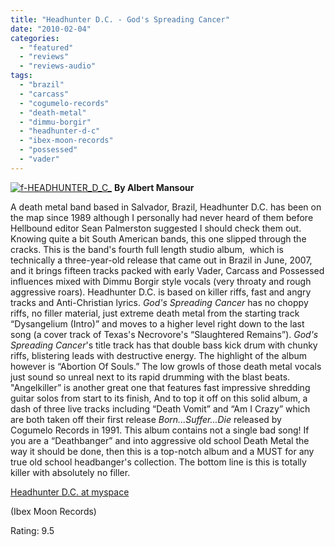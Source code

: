 ```yaml
---
title: "Headhunter D.C. - God's Spreading Cancer"
date: "2010-02-04"
categories: 
  - "featured"
  - "reviews"
  - "reviews-audio"
tags: 
  - "brazil"
  - "carcass"
  - "cogumelo-records"
  - "death-metal"
  - "dimmu-borgir"
  - "headhunter-d-c"
  - "ibex-moon-records"
  - "possessed"
  - "vader"
---
```


[![f-HEADHUNTER_D_C_](http://www.hellbound.ca/wp-content/uploads/2010/02/f-HEADHUNTER_D_C_-300x300.jpg "f-HEADHUNTER_D_C_")](http://www.hellbound.ca/wp-content/uploads/2010/02/f-HEADHUNTER_D_C_.jpg) **By Albert Mansour**

A death metal band based in Salvador, Brazil, Headhunter D.C. has been on the map since 1989 although I personally had never heard of them before Hellbound editor Sean Palmerston suggested I should check them out. Knowing quite a bit South American bands, this one slipped through the cracks. This is the band's fourth full length studio album,  which is technically a three-year-old release that came out in Brazil in June, 2007, and it brings fifteen tracks packed with early Vader, Carcass and Possessed influences mixed with Dimmu Borgir style vocals (very throaty and rough aggressive roars). Headhunter D.C. is based on killer riffs, fast and angry tracks and Anti-Christian lyrics. _God's Spreading Cancer_ has no choppy riffs, no filler material, just extreme death metal from the starting track “Dysangelium (Intro)” and moves to a higher level right down to the last song (a cover track of Texas's Necrovore's “Slaughtered Remains”). _God's Spreading Cancer_'s title track has that double bass kick drum with chunky riffs, blistering leads with destructive energy. The highlight of the album however is “Abortion Of Souls.” The low growls of those death metal vocals just sound so unreal next to its rapid drumming with the blast beats. "Angelkiller” is another great one that features fast impressive shredding guitar solos from start to its finish, And to top it off on this solid album, a dash of three live tracks including “Death Vomit” and “Am I Crazy” which are both taken off their first release _Born...Suffer...Die_ released by Cogumelo Records in 1991. This album contains not a single bad song! If you are a “Deathbanger” and into aggressive old school Death Metal the way it should be done, then this is a top-notch album and a MUST for any true old school headbanger's collection. The bottom line is this is totally killer with absolutely no filler.

[Headhunter D.C. at myspace](http://www.myspace.com/headhunterdc)

(Ibex Moon Records)

Rating: 9.5
